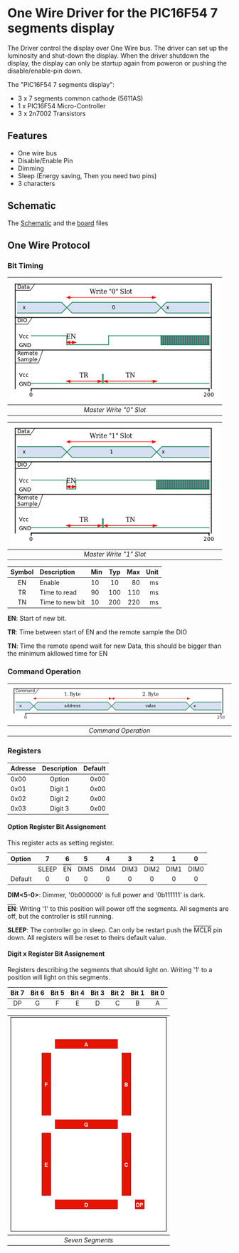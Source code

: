 # One Wire Driver for the PIC16F54 7 segments display

The Driver control the display over One Wire bus. The driver can set up the luminosity and shut-down the display. When the driver shutdown the display, the display can only be startup again from poweron or pushing the disable/enable-pin down. 

The "PIC16F54 7 segments display":

- 3 x 7 segments common cathode (5611AS)
- 1 x PIC16F54 Micro-Controller
- 3 x 2n7002 Transistors

## Features

- One wire bus
- Disable/Enable Pin
- Dimming
- Sleep (Energy saving, Then you need two pins) 
- 3 characters

## Schematic

The [Schematic](documents/images/pic16f54-7-segments-display-schematic.pdf) and the 
[board](documents/images/pic16f54-7-segments-display_pcb.pdf) files 

## One Wire Protocol

### Bit Timing

|![board](documents/images/bit_timing_0.png)|
|:---:| 
|*Master Write "0" Slot*|

|![board](documents/images/bit_timing_1.png)|
|:---:| 
|*Master Write "1" Slot*|

| Symbol | Description | Min | Typ | Max | Unit |
|:---:|:---|:---|:---:|---:|---:|
| EN | Enable | 10 | 10 | 80 | ms |
| TR | Time to read | 90 | 100 | 110 | ms |
| TN | Time to new bit | 10| 200 | 220 | ms |

**EN**: Start of new bit. 

**TR**: Time between start of EN and the remote sample the DIO

**TN**: Time the remote spend wait for new Data, this should be bigger than the minimum akllowed time for EN

### Command Operation

|![board](documents/images/command.png)|
|:---:| 
|*Command Operation*|

### Registers

| Adresse | Description | Default |
|:--------------|:-------------:|--------------:|
| 0x00 | Option | 0x00 |
| 0x01 | Digit 1 | 0x00 |
| 0x02 | Digit 2 | 0x00 |
| 0x03 | Digit 3 | 0x00 |

#### Option Register Bit Assignement

This register acts as setting register.

| Option | 7 | 6 | 5 | 4 | 3 | 2 | 1 | 0 |
|:---|:-----:|:-----:|:-----:|:-----:|:-----:|:-----:|:-----:|:-----:|
| | SLEEP | <t style="text-decoration:overline">EN</t> | DIM5  | DIM4  | DIM3  | DIM2  | DIM1  | DIM0  |
| Default | 0 | 0 | 0 | 0 | 0 | 0 | 0 | 0 |

**DIM<5-0>**: Dimmer, '0b000000' is full power and '0b111111' is dark.

**<t style="text-decoration:overline">EN</t>**: Writing '1' to this position will power off the segments. All segments are off, but the controller is still running.
 
**SLEEP**: The controller go in sleep. Can only be restart push the <t style="text-decoration:overline">MCLR</t> pin down. All registers will be reset to theirs default value. 

#### Digit x Register Bit Assignement

Registers describing the segments that should light on. Writing '1' to a position will light on this segments. 

| Bit 7 | Bit 6 | Bit 5 | Bit 4 | Bit 3 | Bit 2 | Bit 1 | Bit 0 |
|:-----:|:-----:|:-----:|:-----:|:-----:|:-----:|:-----:|:-----:|
| DP    | G     | F  | E | D | C | B | A |


|![Seven Segments](documents/images/seven_segments.png)|
|:---:| 
|*Seven Segments*|


